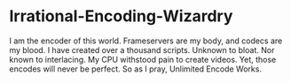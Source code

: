 # Irrational-Encoding-Wizardry

I am the encoder of this world.
Frameservers are my body, and codecs are my blood.
I have created over a thousand scripts.
Unknown to bloat. Nor known to interlacing.
My CPU withstood pain to create videos.
Yet, those encodes will never be perfect.
So as I pray, Unlimited Encode Works.